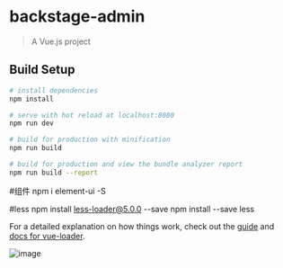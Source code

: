 # backstage-admin

> A Vue.js project

## Build Setup

``` bash
# install dependencies
npm install

# serve with hot reload at localhost:8080
npm run dev

# build for production with minification
npm run build

# build for production and view the bundle analyzer report
npm run build --report
```
#组件
npm i element-ui -S

#less
npm install less-loader@5.0.0 --save
npm install --save less

For a detailed explanation on how things work, check out the [guide](http://vuejs-templates.github.io/webpack/) and [docs for vue-loader](http://vuejs.github.io/vue-loader).


![image](https://github.com/zhangtong-project/backstage-Admin/blob/master/backstage-admin/src/assets/img/back.jpeg)
